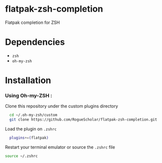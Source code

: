 # flatpak-zsh-completion
Flatpak completion for ZSH


# Dependencies
- `zsh`
- `oh-my-zsh`


# Installation
### Using Oh-my-ZSH :
Clone this repository under the custom plugins directory
```bash
  cd ~/.oh-my-zsh/custom
  git clone https://github.com/RogueScholar/flatpak-zsh-completion.git flatpak
```

Load the plugin on `.zshrc`
```bash
  plugins+=(flatpak)
```

Restart your terminal emulator or source the `.zshrc` file
```bash
source ~/.zshrc
```
